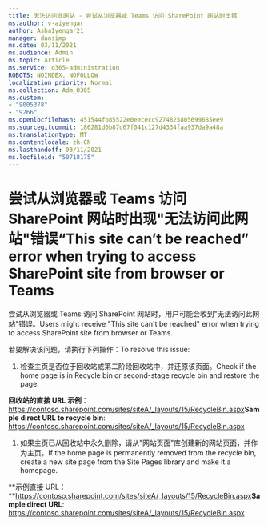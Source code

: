 ```yaml
---
title: 无法访问此网站 - 尝试从浏览器或 Teams 访问 SharePoint 网站时出错
ms.author: v-aiyengar
author: AshaIyengar21
manager: dansimp
ms.date: 03/11/2021
ms.audience: Admin
ms.topic: article
ms.service: o365-administration
ROBOTS: NOINDEX, NOFOLLOW
localization_priority: Normal
ms.collection: Adm_O365
ms.custom:
- "9005378"
- "9266"
ms.openlocfilehash: 451544fb85522e0eececc9274825805699685ee9
ms.sourcegitcommit: 186281d0b87d67f041c127d4334faa937da9a48a
ms.translationtype: MT
ms.contentlocale: zh-CN
ms.lasthandoff: 03/11/2021
ms.locfileid: "50718175"
---
```

# <a name="this-site-cant-be-reached-error-when-trying-to-access-sharepoint-site-from-browser-or-teams"></a><span data-ttu-id="98a1a-102">尝试从浏览器或 Teams 访问 SharePoint 网站时出现"无法访问此网站"错误</span><span class="sxs-lookup"><span data-stu-id="98a1a-102">“This site can’t be reached” error when trying to access SharePoint site from browser or Teams</span></span>

<span data-ttu-id="98a1a-103">尝试从浏览器或 Teams 访问 SharePoint 网站时，用户可能会收到"无法访问此网站"错误。</span><span class="sxs-lookup"><span data-stu-id="98a1a-103">Users might receive "This site can't be reached" error when trying to access SharePoint site from browser or Teams.</span></span> 

<span data-ttu-id="98a1a-104">若要解决该问题，请执行下列操作：</span><span class="sxs-lookup"><span data-stu-id="98a1a-104">To resolve this issue:</span></span> 

1. <span data-ttu-id="98a1a-105">检查主页是否位于回收站或第二阶段回收站中，并还原该页面。</span><span class="sxs-lookup"><span data-stu-id="98a1a-105">Check if the home page is in Recycle bin or second-stage recycle bin and restore the page.</span></span>

<span data-ttu-id="98a1a-106">**回收站的直接 URL 示例**： https://contoso.sharepoint.com/sites/siteA/_layouts/15/RecycleBin.aspx</span><span class="sxs-lookup"><span data-stu-id="98a1a-106">**Sample direct URL to recycle bin**: https://contoso.sharepoint.com/sites/siteA/_layouts/15/RecycleBin.aspx</span></span>

1. <span data-ttu-id="98a1a-107">如果主页已从回收站中永久删除，请从"网站页面"库创建新的网站页面，并作为主页。</span><span class="sxs-lookup"><span data-stu-id="98a1a-107">If the home page is permanently removed from the recycle bin, create a new site page from the Site Pages library and make it a homepage.</span></span> 

<span data-ttu-id="98a1a-108">**示例直接 URL：**https://contoso.sharepoint.com/sites/siteA/_layouts/15/RecycleBin.aspx</span><span class="sxs-lookup"><span data-stu-id="98a1a-108">**Sample direct URL**: https://contoso.sharepoint.com/sites/siteA/_layouts/15/RecycleBin.aspx</span></span>